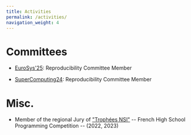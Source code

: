 ```yaml
---
title: Activities
permalink: /activities/
navigation_weight: 4
---
```


# Committees

- [EuroSys'25](https://sysartifacts.github.io/eurosys2025/call): Reproducibility Committee Member

- [SuperComputing24](https://sc24.supercomputing.org/program/papers/reproducibility-initiative/): Reproducibility Committee Member

# Misc.

- Member of the regional Jury of ["Trophées NSI"](https://trophees-nsi.fr/) -- French High School Programming Competition -- (2022, 2023)
